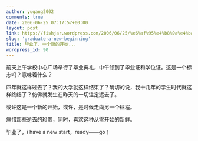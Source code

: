 ```yaml
---
author: yugang2002
comments: true
date: 2006-06-25 07:17:57+00:00
layout: post
link: https://fishjar.wordpress.com/2006/06/25/%e6%af%95%e4%b8%9a%e4%ba%86%ef%bc%8c%e4%b8%80%e4%b8%aa%e6%96%b0%e7%9a%84%e5%bc%80%e5%a7%8b/
slug: 'graduate-a-new-beginning'
title: 毕业了，一个新的开始...
wordpress_id: 90
---
```


前天上午学校中心广场举行了毕业典礼，中午领到了毕业证和学位证。这是一个标志吗？意味着什么？




四年就这样过去了？我的大学就这样结束了？确切的说，我十几年的学生时代就这样终结了？仿佛就发生在昨天的一切注定远去了。




或许这是一个新的开始，或许，是时候走向另一个征程。




痛惜那些逝去的珍贵，同时，喜欢这种从零开始的新鲜。




毕业了，i have a new start，ready——go！
